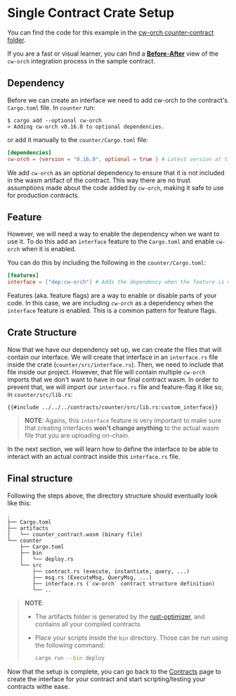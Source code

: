 # Single Contract Crate Setup

You can find the code for this example in the [cw-orch counter-contract folder](https://github.com/AbstractSDK/cw-orchestrator/tree/main/contracts/counter).

If you are a fast or visual learner, you can find a [**Before**-**After**](https://github.com/AbstractSDK/cw-orch-counter-example/compare/e0a54b074ca1a894bb6e58276944cf2013d152f2..64623d2141c04e4ba42dc6f9ef1a1daccc932d4a) view of the `cw-orch` integration process in the sample contract. 

## Dependency

Before we can create an interface we need to add cw-orch to the contract's `Cargo.toml` file. In `counter` run:

```shell
$ cargo add --optional cw-orch
> Adding cw-orch v0.16.0 to optional dependencies.
```

or add it manually to the `counter/Cargo.toml` file:

```toml
[dependencies]
cw-orch = {version = "0.16.0", optional = true } # Latest version at time of writing
```

We add `cw-orch` as an optional dependency to ensure that it is not included in the wasm artifact of the contract. This way there are no trust assumptions made about the code added by `cw-orch`, making it safe to use for production contracts.

## Feature

However, we will need a way to enable the dependency when we want to use it. To do this add an `interface` feature to the `Cargo.toml` and enable `cw-orch` when it is enabled.

You can do this by including the following in the `counter/Cargo.toml`:

```toml
[features]
interface = ["dep:cw-orch"] # Adds the dependency when the feature is enabled
```

Features (aka. feature flags) are a way to enable or disable parts of your code. In this case, we are including `cw-orch` as a dependency when the `interface` feature is enabled. This is a common pattern for feature flags.


## Crate Structure

Now that we have our dependency set up, we can create the files that will contain our interface. We will create that interface in an `interface.rs` file inside the crate (`counter/src/interface.rs`). Then, we need to include that file inside our project. However, that file will contain multiple `cw-orch` imports that we don't want to have in our final contract wasm. In order to prevent that, we will import our `interface.rs` file and feature-flag it like so, in `counter/src/lib.rs`:

```rust,ignore
{{#include ../../../contracts/counter/src/lib.rs:custom_interface}}
```

> **NOTE**: Agains, this `interface` feature is very important to make sure that creating interfaces **won't change anything** to the actual wasm file that you are uploading on-chain.

In the next section, we will learn how to define the interface to be able to interact with an actual contract inside this `interface.rs` file.


## Final structure

Following the steps above, the directory structure should eventually look like this:

```path
.
├── Cargo.toml
├── artifacts
│   └── counter_contract.wasm (binary file)
└── counter
    ├── Cargo.toml
    ├── bin
    │   └── deploy.rs
    └── src
        ├── contract.rs (execute, instantiate, query, ...)
        ├── msg.rs (ExecuteMsg, QueryMsg, ...)
        ├── interface.rs (`cw-orch` contract structure definition)
        └── ..
```

> **NOTE**:
>
> - The artifacts folder is generated by the [rust-optimizer](https://github.com/CosmWasm/rust-optimizer), and contains all your compiled contracts
> - Place your scripts inside the `bin` directory. Those can be run using the following command:
>
>     ```bash
>     cargo run --bin deploy
>     ```

Now that the setup is complete, you can go back to the [Contracts](../contracts/index.md) page to create the interface for your contract and start scripting/testing your contracts withe ease.
